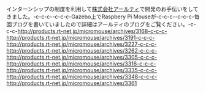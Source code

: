 インターンシップの制度を利用して<a href="http://www.rt-net.jp/company-page/" target="_blank">株式会社アールティ</a>で開発のお手伝いをしてきました。-c-c-c--c-c-c-Gazebo上でRaspbery Pi Mouseが-c-c-c--c-c-c-毎回ブログを書いていましたので詳細はアールティのブログをご覧ください。-c-c-c-http://products.rt-net.jp/micromouse/archives/3168-c-c-c-http://products.rt-net.jp/micromouse/archives/3191-c-c-c-http://products.rt-net.jp/micromouse/archives/3227-c-c-c-http://products.rt-net.jp/micromouse/archives/3262-c-c-c-http://products.rt-net.jp/micromouse/archives/3305-c-c-c-http://products.rt-net.jp/micromouse/archives/3316-c-c-c-http://products.rt-net.jp/micromouse/archives/3335-c-c-c-http://products.rt-net.jp/micromouse/archives/3348-c-c-c-http://products.rt-net.jp/micromouse/archives/3361
